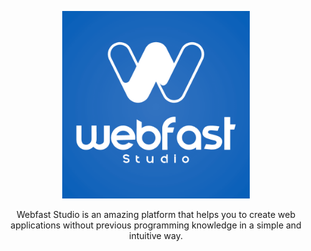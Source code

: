 <p align="center">
    <img src="profile/webfast-studio-logo.png?raw=true" width="300" height="300"/>
</p>

<p align="center">Webfast Studio is an amazing platform that helps you to create web applications without previous programming knowledge in a simple and intuitive way.</p>
